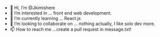 - 👋 Hi, I’m @Jkimishere
- 👀 I’m interested in ... front end web development.
- 🌱 I’m currently learning ... React.js
- 💞️ I’m looking to collaborate on ... nothing actually, I like solo dev more.
- 📫 How to reach me ...create a pull request in message.txt!  

<!---
Jkimishere/Jkimishere is a ✨ special ✨ repository because its `README.md` (this file) appears on your GitHub profile.
You can click the Preview link to take a look at your changes.
--->
